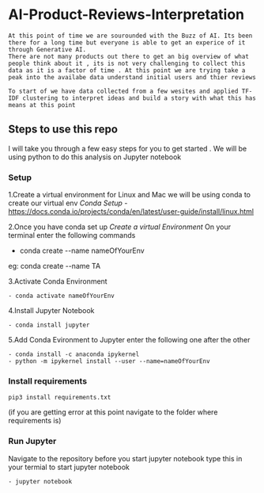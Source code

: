 # AI-Product-Reviews-Interpretation
    At this point of time we are sourounded with the Buzz of AI. Its been there for a long time but everyone is able to get an experice of it through Generative AI.
    There are not many products out there to get an big overview of what people think about it , its is not very challenging to collect this data as it is a factor of time . At this point we are trying take a peak into the availabe data understand initial users and thier reviews

    To start of we have data collected from a few wesites and applied TF-IDF clustering to interpret ideas and build a story with what this has means at this point 


## Steps to use this repo
I will take you through a few easy steps for you to get started . We will be using python to do this analysis on Jupyter notebook
### Setup
1.Create a virtual environment
    for Linux and Mac 
    we will be using conda to create our virtual env 
*Conda Setup*
    -https://docs.conda.io/projects/conda/en/latest/user-guide/install/linux.html

2.Once you have conda set up 
*Create a virtual Environment*
On your terminal enter the following commands

- conda create --name nameOfYourEnv

eg: conda create --name TA

3.Activate Conda Environment
   
    - conda activate nameOfYourEnv

4.Install Jupyter Notebook
    
    - conda install jupyter
    
5.Add Conda Evironment to Jupyter
    enter the following one after the other
    
    - conda install -c anaconda ipykernel
    - python -m ipykernel install --user --name=nameOfYourEnv
### Install requirements
    pip3 install requirements.txt
    
(if you are getting error at this point navigate to the folder where requirements is)


### Run Jupyter
Navigate to the repository before you start jupyter notebook
type this in your termial to start jupyter notebook
    
    - jupyter notebook




    
    
    

